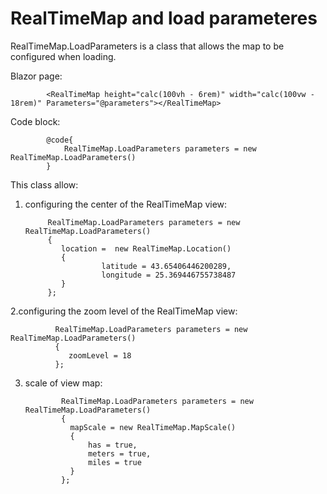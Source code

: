 # RealTimeMap and load parameteres

RealTimeMap.LoadParameters is a class that allows the map to be configured when loading. 

Blazor page:

            <RealTimeMap height="calc(100vh - 6rem)" width="calc(100vw - 18rem)" Parameters="@parameters"></RealTimeMap>

Code block:

            @code{
                RealTimeMap.LoadParameters parameters = new RealTimeMap.LoadParameters()
            }

This class allow:

1. configuring the center of the RealTimeMap view:


            RealTimeMap.LoadParameters parameters = new RealTimeMap.LoadParameters()
            {
               location =  new RealTimeMap.Location()
               {
                        latitude = 43.65406446200289,
                        longitude = 25.369446755738487
               }
            };


2.configuring the zoom level of the RealTimeMap view:

              RealTimeMap.LoadParameters parameters = new RealTimeMap.LoadParameters()
              {
                 zoomLevel = 18
              };

3. scale of view map:
  
               RealTimeMap.LoadParameters parameters = new RealTimeMap.LoadParameters()
               {
                 mapScale = new RealTimeMap.MapScale()
                 {
                     has = true,
                     meters = true,
                     miles = true
                 }  
               };
